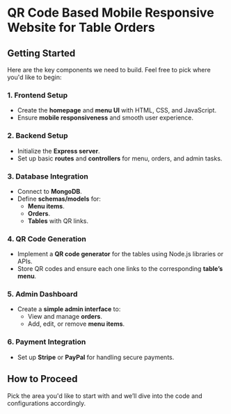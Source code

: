 
# QR Code Based Mobile Responsive Website for Table Orders

## Getting Started

Here are the key components we need to build. Feel free to pick where you'd like to begin:

### 1. Frontend Setup
- Create the **homepage** and **menu UI** with HTML, CSS, and JavaScript.
- Ensure **mobile responsiveness** and smooth user experience.

### 2. Backend Setup
- Initialize the **Express server**.
- Set up basic **routes** and **controllers** for menu, orders, and admin tasks.

### 3. Database Integration
- Connect to **MongoDB**.
- Define **schemas/models** for:
  - **Menu items**.
  - **Orders**.
  - **Tables** with QR links.

### 4. QR Code Generation
- Implement a **QR code generator** for the tables using Node.js libraries or APIs.
- Store QR codes and ensure each one links to the corresponding **table’s menu**.

### 5. Admin Dashboard
- Create a **simple admin interface** to:
  - View and manage **orders**.
  - Add, edit, or remove **menu items**.

### 6. Payment Integration
- Set up **Stripe** or **PayPal** for handling secure payments.

## How to Proceed
Pick the area you'd like to start with and we’ll dive into the code and configurations accordingly.
